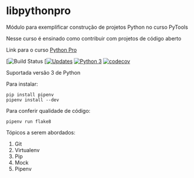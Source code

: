 # libpythonpro

Módulo para exemplificar construção de projetos Python no curso PyTools

Nesse curso é ensinado como contribuir com projetos de código aberto

Link para o curso [Python Pro](https://www.python.pro.br/)

[![Build Status](https://github.com/renatodamas/libpythonpro/actions/workflows/libpythonpro_project.yml/badge.svg)
[[![Updates](https://pyup.io/repos/github/renatodamas/libpythonpro/shield.svg)](https://pyup.io/repos/github/renatodamas/libpythonpro/)
[![Python 3](https://pyup.io/repos/github/renatodamas/libpythonpro/python-3-shield.svg)](https://pyup.io/repos/github/renatodamas/libpythonpro/)
[![codecov](https://codecov.io/gh/renatodamas/libpythonpro/branch/master/graph/badge.svg)](https://codecov.io/gh/renatodamas/libpythonpro)

Suportada versão 3 de Python

Para instalar:

```console
pip install pipenv
pipenv install --dev
```

Para conferir qualidade de código:

```console
pipenv run flake8
```

Tópicos a serem abordados:
 1. Git
 2. Virtualenv
 3. Pip
 4. Mock
 5. Pipenv
 